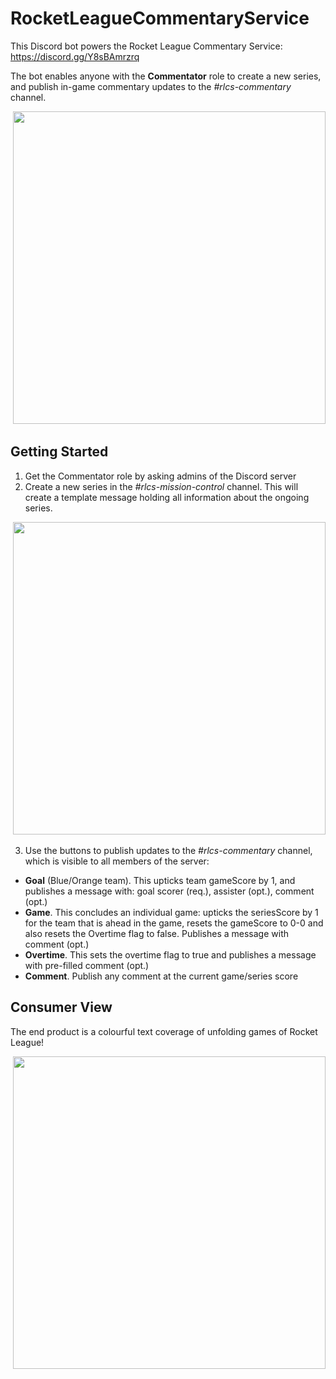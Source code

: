 # RocketLeagueCommentaryService

This Discord bot powers the Rocket League Commentary Service: https://discord.gg/Y8sBAmrzrq

The bot enables anyone with the **Commentator** role to create a new series, and publish in-game commentary updates to the _#rlcs-commentary_ channel.

![]() <img src="https://user-images.githubusercontent.com/49768006/209008160-2f85d409-668a-43cc-bc04-5504964fe77d.PNG"  width="500">


## Getting Started

1. Get the Commentator role by asking admins of the Discord server
2. Create a new series in the _#rlcs-mission-control_ channel.  This will create a template message holding all information about the ongoing series.

![]() <img src="https://user-images.githubusercontent.com/49768006/209007396-d6780d1f-2c8a-4f7b-bd21-a01e59de8bcd.png"  width="500">

3. Use the buttons to publish updates to the _#rlcs-commentary_ channel, which is visible to all members of the server:
- **Goal** (Blue/Orange team).  This upticks team gameScore by 1, and publishes a message with: goal scorer (req.), assister (opt.), comment (opt.)
- **Game**.  This concludes an individual game: upticks the seriesScore by 1 for the team that is ahead in the game, resets the gameScore to 0-0 and also resets the Overtime flag to false.  Publishes a message with comment (opt.)
- **Overtime**.  This sets the overtime flag to true and publishes a message with pre-filled comment (opt.)
- **Comment**.  Publish any comment at the current game/series score

## Consumer View

The end product is a colourful text coverage of unfolding games of Rocket League!

![]() <img src="https://user-images.githubusercontent.com/49768006/209010722-4f6fa6b3-759e-448d-acb5-ed61cd644568.jpg"  width="500">


